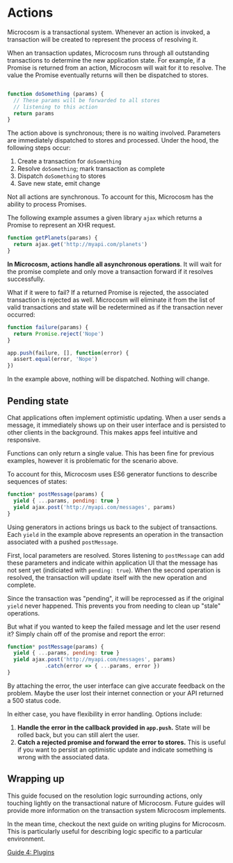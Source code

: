 # Actions

Microcosm is a transactional system. Whenever an action is invoked, a transaction will be created to represent the process of resolving it.

When an transaction updates, Microcosm runs through all outstanding transactions to determine the new application state. For example, if a Promise is returned from an action, Microcosm will wait for it to resolve. The value the Promise eventually returns will then be dispatched to stores.

```javascript

function doSomething (params) {
  // These params will be forwarded to all stores
  // listening to this action
  return params
}
```

The action above is synchronous; there is no waiting involved. Parameters are immediately dispatched to stores and processed. Under the hood, the following steps occur:

1. Create a transaction for `doSomething`
2. Resolve `doSomething`; mark transaction as complete
3. Dispatch `doSomething` to stores
4. Save new state, emit change

Not all actions are synchronous. To account for this, Microcosm has the ability to process Promises.

The following example assumes a given library `ajax` which returns a Promise to represent an XHR request.

```javascript
function getPlanets(params) {
  return ajax.get('http://myapi.com/planets')
}
```

**In Microcosm, actions handle all asynchronous operations**. It will wait for the promise complete and only move a transaction forward if it resolves successfully.

What if it were to fail? If a returned Promise is rejected, the associated transaction is rejected as well. Microcosm will eliminate it from the list of valid transactions and state will be redetermined as if the transaction never occurred:

```javascript
function failure(params) {
  return Promise.reject('Nope')
}

app.push(failure, [], function(error) {
  assert.equal(error, 'Nope')
})
```

In the example above, nothing will be dispatched. Nothing will change.

## Pending state

Chat applications often implement optimistic updating. When a user sends a message, it immediately shows up on their user interface and is persisted to other clients in the background. This makes apps feel intuitive and responsive.

Functions can only return a single value. This has been fine for previous examples, however it is problematic for the scenario above.

To account for this, Microcosm uses ES6 generator functions to describe sequences of states:

```javascript
function* postMessage(params) {
  yield { ...params, pending: true }
  yield ajax.post('http://myapi.com/messages', params)
}
```

Using generators in actions brings us back to the subject of transactions. Each `yield` in the example above represents an operation in the transaction associated with a pushed `postMessage`.

First, local parameters are resolved. Stores listening to `postMessage` can add these parameters and indicate within application UI that the message has not sent yet (indiciated with `pending: true`). When the second operation is resolved, the transaction will update itself with the new operation and complete.

Since the transaction was "pending", it will be reprocessed as if the original `yield` never happened. This prevents you from needing to clean up "stale" operations.

But what if you wanted to keep the failed message and let the user resend it? Simply chain off of the promise and report the error:

```javascript
function* postMessage(params) {
  yield { ...params, pending: true }
  yield ajax.post('http://myapi.com/messages', params)
            .catch(error => { ...params, error })
}
```

By attaching the error, the user interface can give accurate feedback on the problem. Maybe the user lost their internet connection or your API returned a 500 status code.

In either case, you have flexibility in error handling. Options include:

1. **Handle the error in the callback provided in `app.push`.** State will be rolled back, but you can still alert the user.
2. **Catch a rejected promise and forward the error to stores.** This is useful if you want to persist an optimistic update and indicate something is wrong with the associated data.

## Wrapping up

This guide focused on the resolution logic surrounding actions, only touching lightly on the transactional nature of Microcosm. Future guides will provide more information on the transaction system Microcosm implements.

In the mean time, checkout the next guide on writing plugins for Microcosm. This is particularly useful for describing logic specific to a particular environment.

[Guide 4: Plugins](./04-plugins.md)
